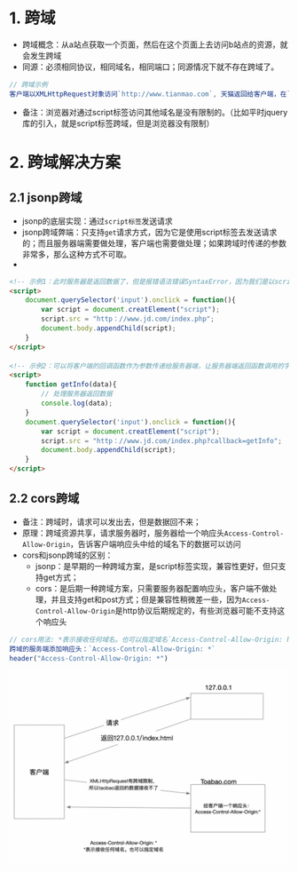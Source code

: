 # 1. 跨域
+ 跨域概念：从a站点获取一个页面，然后在这个页面上去访问b站点的资源，就会发生跨域
+ 同源：必须相同协议，相同域名，相同端口；同源情况下就不存在跨域了。

```js
// 跨域示例
客户端以XMLHttpRequest对象访问`http://www.tianmao.com`, 天猫返回给客户端，在`http://www.tianmao.com`域名网页中，有一端js代码请求`http：//www.jd.com`，这时候请求京东网址，会发生跨域，因为浏览器有安全限制，请求发出去，但是数据回不来；浏览器对XMLHttpRequest对象跨域请求有限制，但是对script标签没有限制
```
+ 备注：浏览器对通过script标签访问其他域名是没有限制的。（比如平时jquery库的引入，就是script标签跨域，但是浏览器没有限制）

# 2. 跨域解决方案
## 2.1 jsonp跨域
+ jsonp的底层实现：通过`script标签`发送请求
+ jsonp跨域弊端：只支持`get`请求方式，因为它是使用script标签去发送请求的；而且服务器端需要做处理，客户端也需要做处理；如果跨域时传递的参数非常多，那么这种方式不可取。
+ 
```html
<!-- 示例1：此时服务器是返回数据了，但是报错语法错误SyntaxError，因为我们是以script的方式请求的，所以服务器返回的数据，客户端就会以js的方式去解析 -->
<script>
    document.querySelector('input').onclick = function(){
        var script = document.creatElement("script");
        script.src = "http：//www.jd.com/index.php";
        document.body.appendChild(script);
    }
</script>

<!-- 示例2：可以将客户端的回调函数作为参数传递给服务器端，让服务器端返回函数调用的字符串形式 -->
<script>
    function getInfo(data){
        // 处理服务器返回数据
        console.log(data);
    }
    document.querySelector('input').onclick = function(){
        var script = document.creatElement("script");
        script.src = "http：//www.jd.com/index.php?callback=getInfo";   // 需要服务器返回 "getInfo(返回数据)" 这样客户端就可以以js代码解析成函数调用处理
        document.body.appendChild(script);
    }
</script>
```
## 2.2 cors跨域
+ 备注：跨域时，请求可以发出去，但是数据回不来；
+ 原理：跨域资源共享，请求服务器时，服务器给一个响应头`Access-Control-Allow-Origin`，告诉客户端响应头中给的域名下的数据可以访问
+ cors和jsonp跨域的区别：
    - jsonp：是早期的一种跨域方案，是script标签实现，兼容性更好，但只支持get方式；
    - cors：是后期一种跨域方案，只需要服务器配置响应头，客户端不做处理，并且支持get和post方式；但是兼容性稍微差一些，因为`Access-Control-Allow-Origin`是http协议后期规定的，有些浏览器可能不支持这个响应头
```js
// cors用法: *表示接收任何域名。也可以指定域名`Access-Control-Allow-Origin: http://www.jd.com`, 表示接受京东的请求
跨域的服务端添加响应头：`Access-Control-Allow-Origin: *`
header("Access-Control-Allow-Origin: *")
```
![](../notes/image/cors跨域.png)


